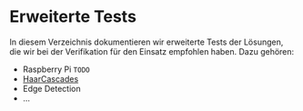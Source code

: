 # Erweiterte Tests
In diesem Verzeichnis dokumentieren wir erweiterte Tests der Lösungen, die wir bei der Verifikation für den Einsatz empfohlen haben. Dazu gehören:
* Raspberry Pi `TODO`
* [HaarCascades](/haar-training/README.md)
* Edge Detection
* ...
